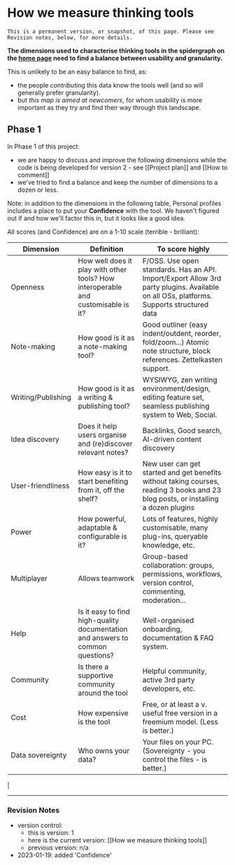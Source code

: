 # How we measure thinking tools

`This is a permanent version, or snapshot, of this page. Please see Revision notes, below, for more details.`

**The dimensions used to characterise thinking tools in the spidergraph on the [home page](README) need to find a balance between usability and granularity.**

This is unlikely to be an easy balance to find, as:

* the people *contributin*g this data know the tools well (and so will generally prefer granularity). 
* but *this map is aimed at newcomers*, for whom usability is more important as they try and find their way through this landscape.

## Phase 1

In Phase 1 of this project:

* we are happy to discuss and improve the following dimensions while the code is being developed for version 2 - see [[Project plan]] and [[How to comment]]
* we've tried to find a balance and keep the number of dimensions to a dozen or less. 

Note: in addition to the dimensions in the following table, Personal profiles includes a place to put your **Confidence** with the tool. We haven't figured out if and how we'll factor this in, but it looks like a good idea.

All scores (and Confidence) are on a 1-10 scale (terrible - brilliant):

| **Dimension**           | **Definition**                                                                    | **To score highly**                                                                                                                          |
| ------------------ | --------------------------------------------------------------------------------- | --------------------------------------------------------------------------------------------------------------------------------------------- | 
| Openness           | How well does it play with other tools? How interoperable and customisable is it? | F/OSS.  Use open standards.  Has an API.  Import/Export  Allow 3rd party plugins.  Available on all OSs, platforms.  Supports structured data      |
| Note-making        | How good is it as a note-making tool?                                             | Good outliner (easy indent/outdent, reorder, fold/zoom...)  Atomic note structure, block references.  Zettelkasten support.                       |
| Writing/Publishing | How good is it as a writing & publishing tool?                                    | WYSIWYG, zen writing environment/design, editing feature set, seamless publishing system to Web, Social.                                         |
| Idea discovery     | Does it help users organise and (re)discover relevant notes?                      | Backlinks, Good search, AI-driven content discovery                                                                                               |
| User-friendliness  | How easy is it to start benefiting from it, off the shelf?                        | New user can get started and get benefits without taking courses, reading 3 books and 23 blog posts, or installing a dozen plugins              |
| Power              | How powerful, adaptable & configurable is it?                                     | Lots of features, highly customisable, many plug-ins, queryable knowledge, etc.                                                                  |
| Multiplayer        | Allows teamwork                                                                   | Group-based collaboration: groups, permissions, workflows, version control, commenting, moderation...                                           |
| Help               | Is it easy to find high-quality documentation and answers to common questions?    | Well-organised onboarding, documentation & FAQ system.                                                                                           |
| Community          | Is there a supportive community around the tool                                   | Helpful community, active 3rd party developers, etc.                                                                                            |
| Cost               | How expensive is the tool                                                         | Free, or at least a v. useful free version in a freemium model. (Less is better.)                                                                                 |
| Data sovereignty   | Who owns your data?                                                               | Your files on your PC. (Sovereignty - you control the files - is better.)                                                                                                                          |
| 

---

### Revision Notes

* version control:
	* this is version: 1
	* here is the current version: [[How we measure thinking tools]]
	* previous version:  n/a
* 2023-01-19: added 'Confidence'
